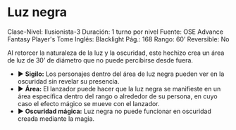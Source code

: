 # Luz negra

Clase-Nivel: Ilusionista-3
Duración: 1 turno por nivel
Fuente: OSE Advance Fantasy Player's Tome
Inglés: Blacklight
Pág.: 168
Rango: 60’
Reversible: No

Al retorcer la naturaleza de la luz y la oscuridad, este hechizo crea un área de luz de 30’ de diámetro que no puede percibirse desde fuera. 

- ▶ **Sigilo:** Los personajes dentro del área de luz negra pueden ver en la oscuridad sin revelar su presencia.
- ▶ **Área:** El lanzador puede hacer que la luz negra se manifieste en un área específica dentro del rango o alrededor de su persona, en cuyo caso el efecto mágico se mueve con el lanzador.
- ▶ **Oscuridad mágica:** Luz negra no puede funcionar en oscuridad creada mediante la magia.